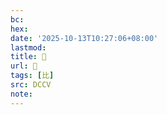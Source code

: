 ```yaml
---
bc:
hex:
date: '2025-10-13T10:27:06+08:00'
lastmod:
title: 􀝽
url: 􀝽
tags: [比]
src: DCCV
note:
---
```

